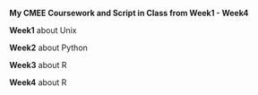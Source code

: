 **My CMEE Coursework and Script in Class from Week1 - Week4**

**Week1**
about Unix

**Week2**
about Python

**Week3**
about R

**Week4**
about R

